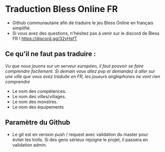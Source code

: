 # Traduction Bless Online FR 

* Github communautaire afin de traduire le jeu Bless Online en français simplifié. 
* Si vous avez des questions, n'hésitez pas à venir sur le discord de Bless FR ! https://discord.gg/32vHsfT

## Ce qu'il ne faut pas traduire :
*Vu que nous jouons sur un serveur européen, il faut pouvoir se faire comprendre facilement. Si demain vous allez pvp et demandez à aller sur une ville que vous avez traduite en FR, les joueurs anglophones ne vont rien comprendre*

* Le nom des compétences.
* Le nom des villes/villages.
* Le nom des monstres.
* Le nom des équipements

## Paramètre du Github 
* Le git est en version push / request avec validation du master pour éviter les trolls. Si des gens sérieux rejoigne le projet, il passera en validation admin.
